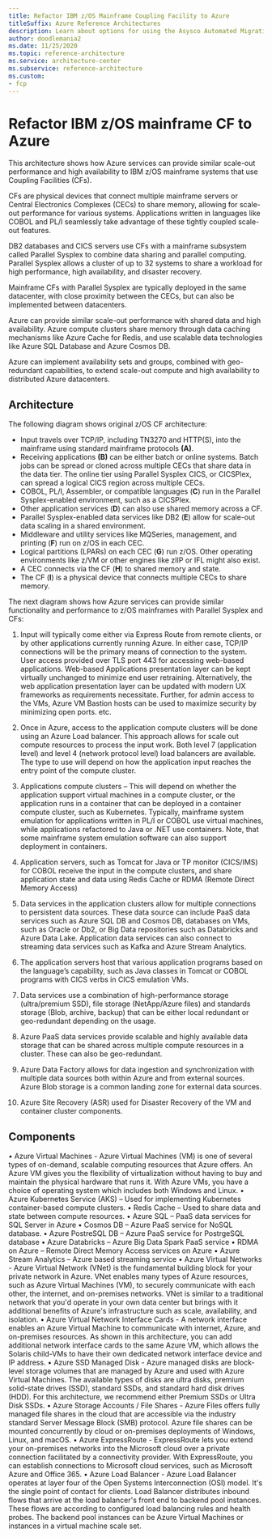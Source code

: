```yaml
---
title: Refactor IBM z/OS Mainframe Coupling Facility to Azure
titleSuffix: Azure Reference Architectures
description: Learn about options for using the Asysco Automated Migration Technology (AMT) Framework to migrate Unisys mainframe workloads to Azure.
author: doodlemania2
ms.date: 11/25/2020
ms.topic: reference-architecture
ms.service: architecture-center
ms.subservice: reference-architecture
ms.custom:
- fcp
---
```


# Refactor IBM z/OS mainframe CF to Azure

This architecture shows how Azure services can provide similar scale-out performance and high availability to IBM z/OS mainframe systems that use Coupling Facilities (CFs).

CFs are physical devices that connect multiple mainframe servers or Central Electronics Complexes (CECs) to share memory, allowing for scale-out performance for various systems. Applications written in languages like COBOL and PL/I seamlessly take advantage of these tightly coupled scale-out features.

DB2 databases and CICS servers use CFs with a mainframe subsystem called Parallel Sysplex to combine data sharing and parallel computing. Parallel Sysplex allows a cluster of up to 32 systems to share a workload for high performance, high availability, and disaster recovery.

Mainframe CFs with Parallel Sysplex are typically deployed in the same datacenter, with close proximity between the CECs, but can also be implemented between datacenters.

Azure can provide similar scale-out performance with shared data and high availability. Azure compute clusters share memory through data caching mechanisms like Azure Cache for Redis, and use scalable data technologies like Azure SQL Database and Azure Cosmos DB.

Azure can implement availability sets and groups, combined with geo-redundant capabilities, to extend scale-out compute and high availability to distributed Azure datacenters.

## Architecture

The following diagram shows original z/OS CF architecture:

- Input travels over TCP/IP, including TN3270 and HTTP(S), into the mainframe using standard mainframe protocols **(A)**.
- Receiving applications **(B)** can be either batch or online systems. Batch jobs can be spread or cloned across multiple CECs that share data in the data tier. The online tier using Parallel Sysplex CICS, or CICSPlex, can spread a logical CICS region across multiple CECs.
- COBOL, PL/I, Assembler, or compatible languages (**C**) run in the Parallel Sysplex-enabled environment, such as a CICSPlex.
- Other application services (**D**) can also use shared memory across a CF.
- Parallel Sysplex-enabled data services like DB2 (**E**) allow for scale-out data scaling in a shared environment.
- Middleware and utility services like MQSeries, management, and printing (**F**) run on z/OS in each CEC.
- Logical partitions (LPARs) on each CEC (**G**) run z/OS. Other operating environments like z/VM or other engines like zIIP or IFL might also exist.
- A CEC connects via the CF (**H**) to shared memory and state.
- The CF (**I**) is a physical device that connects multiple CECs to share memory.

The next diagram shows how Azure services can provide similar functionality and performance to z/OS mainframes with Parallel Sysplex and CFs:

1.	Input will typically come either via Express Route from remote clients, or by other applications currently running Azure.  In either case, TCP/IP connections will be the primary means of connection to the system.  User access provided over TLS port 443 for accessing web-based applications.  Web-based Applications presentation layer can be kept virtually unchanged to minimize end user retraining.  Alternatively, the web application presentation layer can be updated with modern UX frameworks as requirements necessitate.  Further, for admin access to the VMs, Azure VM Bastion hosts can be used to maximize security by minimizing open ports. etc.

2.	Once in Azure, access to the application compute clusters will be done using an Azure Load balancer.  This approach allows for scale out compute resources to process the input work.  Both level 7 (application level) and level 4 (network protocol level) load balancers are available.  The type to use will depend on how the application input reaches the entry point of the compute cluster.

3.	Applications compute clusters – This will depend on whether the application support virtual machines in a compute cluster, or the application runs in a container that can be deployed in a container compute cluster, such as Kubernetes.  Typically, mainframe system emulation for applications written in PL/I or COBOL use virtual machines, while applications refactored to Java or .NET use containers.  Note, that some mainframe system emulation software can also support deployment in containers.

4.	Application servers, such as Tomcat for Java or TP monitor (CICS/IMS) for COBOL receive the input in the compute clusters, and share application state and data using Redis Cache or RDMA (Remote Direct Memory Access)

5.	Data services in the application clusters allow for multiple connections to persistent data sources.  These data source can include PaaS data services such as Azure SQL DB and Cosmos DB, databases on VMs, such as Oracle or Db2, or Big Data repositories such as Databricks and Azure Data Lake.  Application data services can also connect to streaming data services such as Kafka and Azure Stream Analytics.

6.	The application servers host that various application programs based on the language’s capability, such as Java classes in Tomcat or COBOL programs with CICS verbs in CICS emulation VMs.

7.	Data services use a combination of high-performance storage (ultra/premium SSD), file storage (NetApp/Azure files) and standards storage (Blob, archive, backup) that can be either local redundant or geo-redundant depending on the usage.

8.	Azure PaaS data services provide scalable and highly available data storage that can be shared across multiple compute resources in a cluster.  These can also be geo-redundant.

9.	Azure Data Factory allows for data ingestion and synchronization with multiple data sources both within Azure and from external sources. Azure Blob storage is a common landing zone for external data sources.

10.	Azure Site Recovery (ASR) used for Disaster Recovery of the VM and container cluster components.

## Components
•	Azure Virtual Machines - Azure Virtual Machines (VM) is one of several types of on-demand, scalable computing resources that Azure offers.  An Azure VM gives you the flexibility of virtualization without having to buy and maintain the physical hardware that runs it.  With Azure VMs, you have a choice of operating system which includes both Windows and Linux.
•	Azure Kubernetes Service (AKS) – Used for implementing Kubernetes container-based compute clusters.
•	Redis Cache – Used to share data and state between compute resources.
•	Azure SQL – PaaS data services for SQL Server in Azure
•	Cosmos DB – Azure PaaS service for NoSQL database.
•	Azure PostreSQL DB – Azure PaaS service for PostrgeSQL database
•	Azure Databricks – Azure Big Data Spark PaaS service
•	RDMA on Azure – Remote Direct Memory Access services on Azure
•	Azure Stream Analytics – Azure based streaming service
•	Azure Virtual Networks - Azure Virtual Network (VNet) is the fundamental building block for your private network in Azure. VNet enables many types of Azure resources, such as Azure Virtual Machines (VM), to securely communicate with each other, the internet, and on-premises networks. VNet is similar to a traditional network that you'd operate in your own data center but brings with it additional benefits of Azure's infrastructure such as scale, availability, and isolation.
•	Azure Virtual Network Interface Cards - A network interface enables an Azure Virtual Machine to communicate with internet, Azure, and on-premises resources.  As shown in this architecture, you can add additional network interface cards to the same Azure VM, which allows the Solaris child-VMs to have their own dedicated network interface device and IP address.
•	Azure SSD Managed Disk - Azure managed disks are block-level storage volumes that are managed by Azure and used with Azure Virtual Machines.  The available types of disks are ultra disks, premium solid-state drives (SSD), standard SSDs, and standard hard disk drives (HDD).  For this architecture, we recommend either Premium SSDs or Ultra Disk SSDs.
•	Azure Storage Accounts / File Shares - Azure Files offers fully managed file shares in the cloud that are accessible via the industry standard Server Message Block (SMB) protocol. Azure file shares can be mounted concurrently by cloud or on-premises deployments of Windows, Linux, and macOS.
•	Azure ExpressRoute - ExpressRoute lets you extend your on-premises networks into the Microsoft cloud over a private connection facilitated by a connectivity provider. With ExpressRoute, you can establish connections to Microsoft cloud services, such as Microsoft Azure and Office 365.
•	Azure Load Balancer - Azure Load Balancer operates at layer four of the Open Systems Interconnection (OSI) model. It's the single point of contact for clients. Load Balancer distributes inbound flows that arrive at the load balancer's front end to backend pool instances. These flows are according to configured load balancing rules and health probes. The backend pool instances can be Azure Virtual Machines or instances in a virtual machine scale set.

